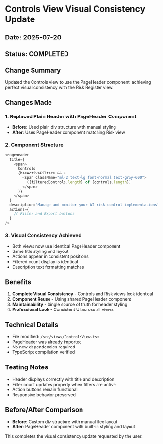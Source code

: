 # Controls View Visual Consistency Update

## Date: 2025-07-20
## Status: COMPLETED

## Change Summary

Updated the Controls view to use the PageHeader component, achieving perfect visual consistency with the Risk Register view.

## Changes Made

### 1. Replaced Plain Header with PageHeader Component
- **Before**: Used plain div structure with manual styling
- **After**: Uses PageHeader component matching Risk view

### 2. Component Structure
```typescript
<PageHeader
  title={
    <span>
      Controls
      {hasActiveFilters && (
        <span className="ml-2 text-lg font-normal text-gray-600">
          ({filteredControls.length} of {controls.length})
        </span>
      )}
    </span>
  }
  description="Manage and monitor your AI risk control implementations"
  actions={
    // Filter and Export buttons
  }
/>
```

### 3. Visual Consistency Achieved
- Both views now use identical PageHeader component
- Same title styling and layout
- Actions appear in consistent positions
- Filtered count display is identical
- Description text formatting matches

## Benefits
1. **Complete Visual Consistency** - Controls and Risk views look identical
2. **Component Reuse** - Using shared PageHeader component
3. **Maintainability** - Single source of truth for header styling
4. **Professional Look** - Consistent UI across all views

## Technical Details
- File modified: `/src/views/ControlsView.tsx`
- PageHeader was already imported
- No new dependencies required
- TypeScript compilation verified

## Testing Notes
- Header displays correctly with title and description
- Filter count updates properly when filters are active
- Action buttons remain functional
- Responsive behavior preserved

## Before/After Comparison
- **Before**: Custom div structure with manual flex layout
- **After**: PageHeader component with built-in styling and layout

This completes the visual consistency update requested by the user.